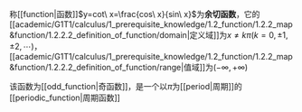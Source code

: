 称[[function|函数]]$y=cot\ x=\frac{cos\ x}{sin\ x}$为**余切函数**，它的[[academic/G1T1/calculus/1_prerequisite_knowledge/1.2_function/1.2.2_map&function/1.2.2.2_definition_of_function/domain|定义域]]为$x\ne k\pi(k=0,\pm1,\pm2,\cdots)$，[[academic/G1T1/calculus/1_prerequisite_knowledge/1.2_function/1.2.2_map&function/1.2.2.2_definition_of_function/range|值域]]为$(-\infty,+\infty)$

该函数为[[odd_function|奇函数]]，是一个以$\pi$为[[period|周期]]的[[periodic_function|周期函数]]
